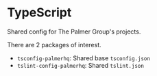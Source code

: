 # TypeScript

Shared config for The Palmer Group's projects. 

There are 2 packages of interest.

- `tsconfig-palmerhq`: Shared base `tsconfig.json`
- `tslint-config-palmerhq`: Shared `tslint.json`